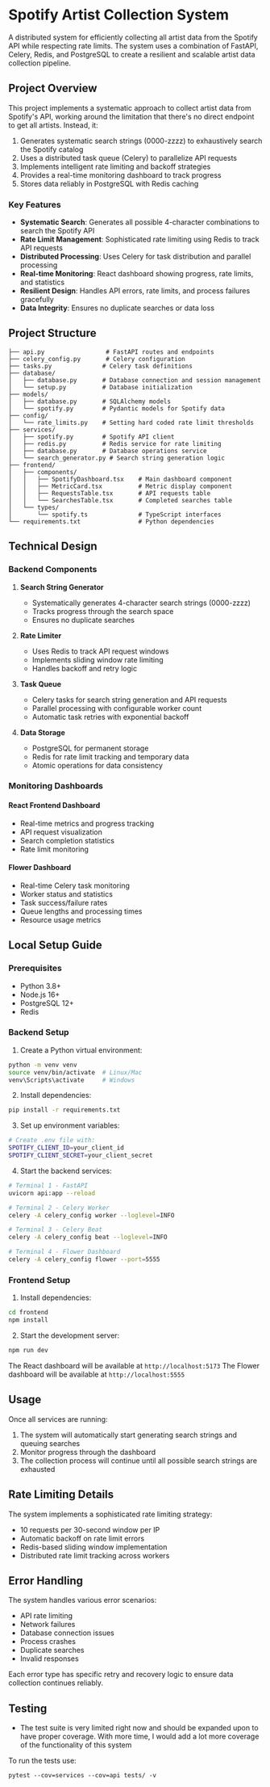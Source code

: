 # Spotify Artist Collection System

A distributed system for efficiently collecting all artist data from the Spotify API while respecting rate limits. The system uses a combination of FastAPI, Celery, Redis, and PostgreSQL to create a resilient and scalable artist data collection pipeline.

## Project Overview

This project implements a systematic approach to collect artist data from Spotify's API, working around the limitation that there's no direct endpoint to get all artists. Instead, it:

1. Generates systematic search strings (0000-zzzz) to exhaustively search the Spotify catalog
2. Uses a distributed task queue (Celery) to parallelize API requests
3. Implements intelligent rate limiting and backoff strategies
4. Provides a real-time monitoring dashboard to track progress
5. Stores data reliably in PostgreSQL with Redis caching

### Key Features

- **Systematic Search**: Generates all possible 4-character combinations to search the Spotify API
- **Rate Limit Management**: Sophisticated rate limiting using Redis to track API requests
- **Distributed Processing**: Uses Celery for task distribution and parallel processing
- **Real-time Monitoring**: React dashboard showing progress, rate limits, and statistics
- **Resilient Design**: Handles API errors, rate limits, and process failures gracefully
- **Data Integrity**: Ensures no duplicate searches or data loss

## Project Structure

```
├── api.py                 # FastAPI routes and endpoints
├── celery_config.py       # Celery configuration
├── tasks.py              # Celery task definitions
├── database/
│   ├── database.py       # Database connection and session management
│   └── setup.py          # Database initialization
├── models/
│   ├── database.py       # SQLAlchemy models
│   └── spotify.py        # Pydantic models for Spotify data
├── config/
│   └── rate_limits.py    # Setting hard coded rate limit thresholds
├── services/
│   ├── spotify.py        # Spotify API client
│   ├── redis.py          # Redis service for rate limiting
│   ├── database.py       # Database operations service
│   └── search_generator.py # Search string generation logic
├── frontend/
│   ├── components/
│   │   ├── SpotifyDashboard.tsx    # Main dashboard component
│   │   ├── MetricCard.tsx          # Metric display component
│   │   ├── RequestsTable.tsx       # API requests table
│   │   └── SearchesTable.tsx       # Completed searches table
│   └── types/
│       └── spotify.ts              # TypeScript interfaces
└── requirements.txt                # Python dependencies
```

## Technical Design

### Backend Components

1. **Search String Generator**

   - Systematically generates 4-character search strings (0000-zzzz)
   - Tracks progress through the search space
   - Ensures no duplicate searches

2. **Rate Limiter**

   - Uses Redis to track API request windows
   - Implements sliding window rate limiting
   - Handles backoff and retry logic

3. **Task Queue**

   - Celery tasks for search string generation and API requests
   - Parallel processing with configurable worker count
   - Automatic task retries with exponential backoff

4. **Data Storage**
   - PostgreSQL for permanent storage
   - Redis for rate limit tracking and temporary data
   - Atomic operations for data consistency

### Monitoring Dashboards

#### React Frontend Dashboard

- Real-time metrics and progress tracking
- API request visualization
- Search completion statistics
- Rate limit monitoring

#### Flower Dashboard

- Real-time Celery task monitoring
- Worker status and statistics
- Task success/failure rates
- Queue lengths and processing times
- Resource usage metrics

## Local Setup Guide

### Prerequisites

- Python 3.8+
- Node.js 16+
- PostgreSQL 12+
- Redis

### Backend Setup

1. Create a Python virtual environment:

```bash
python -m venv venv
source venv/bin/activate  # Linux/Mac
venv\Scripts\activate     # Windows
```

2. Install dependencies:

```bash
pip install -r requirements.txt
```

3. Set up environment variables:

```bash
# Create .env file with:
SPOTIFY_CLIENT_ID=your_client_id
SPOTIFY_CLIENT_SECRET=your_client_secret
```

4. Start the backend services:

```bash
# Terminal 1 - FastAPI
uvicorn api:app --reload

# Terminal 2 - Celery Worker
celery -A celery_config worker --loglevel=INFO

# Terminal 3 - Celery Beat
celery -A celery_config beat --loglevel=INFO

# Terminal 4 - Flower Dashboard
celery -A celery_config flower --port=5555
```

### Frontend Setup

1. Install dependencies:

```bash
cd frontend
npm install
```

2. Start the development server:

```bash
npm run dev
```

The React dashboard will be available at `http://localhost:5173`
The Flower dashboard will be available at `http://localhost:5555`

## Usage

Once all services are running:

1. The system will automatically start generating search strings and queuing searches
2. Monitor progress through the dashboard
3. The collection process will continue until all possible search strings are exhausted

## Rate Limiting Details

The system implements a sophisticated rate limiting strategy:

- 10 requests per 30-second window per IP
- Automatic backoff on rate limit errors
- Redis-based sliding window implementation
- Distributed rate limit tracking across workers

## Error Handling

The system handles various error scenarios:

- API rate limiting
- Network failures
- Database connection issues
- Process crashes
- Duplicate searches
- Invalid responses

Each error type has specific retry and recovery logic to ensure data collection continues reliably.

## Testing

- The test suite is very limited right now and should be expanded upon to have proper coverage. With more time, I would add a lot more coverage of the functionality of this system

To run the tests use:

```
pytest --cov=services --cov=api tests/ -v
```
